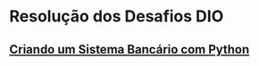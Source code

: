 # Resolução dos Desafios DIO

## [Criando um Sistema Bancário com Python](https://github.com/blinhares/dio_python_ai_backend_developer/blob/main/Mod01/desafio_sistema_bancario.py)

